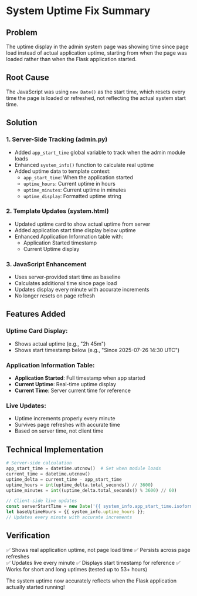 # System Uptime Fix Summary

## Problem
The uptime display in the admin system page was showing time since page load instead of actual application uptime, starting from when the page was loaded rather than when the Flask application started.

## Root Cause
The JavaScript was using `new Date()` as the start time, which resets every time the page is loaded or refreshed, not reflecting the actual system start time.

## Solution

### 1. Server-Side Tracking (admin.py)
- Added `app_start_time` global variable to track when the admin module loads
- Enhanced `system_info()` function to calculate real uptime
- Added uptime data to template context:
  - `app_start_time`: When the application started
  - `uptime_hours`: Current uptime in hours
  - `uptime_minutes`: Current uptime in minutes  
  - `uptime_display`: Formatted uptime string

### 2. Template Updates (system.html)
- Updated uptime card to show actual uptime from server
- Added application start time display below uptime
- Enhanced Application Information table with:
  - Application Started timestamp
  - Current Uptime display

### 3. JavaScript Enhancement
- Uses server-provided start time as baseline
- Calculates additional time since page load
- Updates display every minute with accurate increments
- No longer resets on page refresh

## Features Added

### Uptime Card Display:
- Shows actual uptime (e.g., "2h 45m")
- Shows start timestamp below (e.g., "Since 2025-07-26 14:30 UTC")

### Application Information Table:
- **Application Started**: Full timestamp when app started
- **Current Uptime**: Real-time uptime display
- **Current Time**: Server current time for reference

### Live Updates:
- Uptime increments properly every minute
- Survives page refreshes with accurate time
- Based on server time, not client time

## Technical Implementation

```python
# Server-side calculation
app_start_time = datetime.utcnow()  # Set when module loads
current_time = datetime.utcnow()
uptime_delta = current_time - app_start_time
uptime_hours = int(uptime_delta.total_seconds() // 3600)
uptime_minutes = int((uptime_delta.total_seconds() % 3600) // 60)
```

```javascript
// Client-side live updates
const serverStartTime = new Date('{{ system_info.app_start_time.isoformat() }}Z');
let baseUptimeHours = {{ system_info.uptime_hours }};
// Updates every minute with accurate increments
```

## Verification
✅ Shows real application uptime, not page load time
✅ Persists across page refreshes  
✅ Updates live every minute
✅ Displays start timestamp for reference
✅ Works for short and long uptimes (tested up to 53+ hours)

The system uptime now accurately reflects when the Flask application actually started running!
